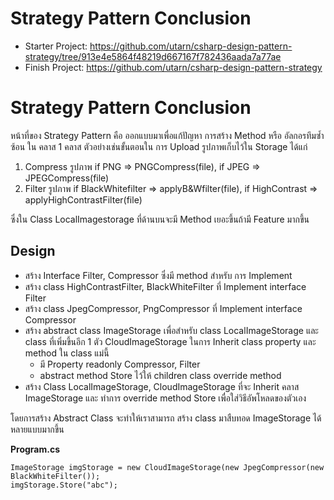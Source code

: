 # Strategy Pattern Conclusion
- Starter Project: https://github.com/utarn/csharp-design-pattern-strategy/tree/913e4e5864f48219d667167f782436aada7a77ae
- Finish Project: https://github.com/utarn/csharp-design-pattern-strategy
# Strategy Pattern Conclusion
หน้าที่ของ Strategy Pattern คือ ออกแบบมาเพื่อแก้ปัญหา การสร้าง Method หรือ อัลกอรทึมซ้ำซ้อน ใน คลาส 1 คลาส ตัวอย่างเช่นขั้นตอนใน การ Upload รูปภาพเก็บไว้ใน Storage ได้แก่ 

1. Compress รูปภาพ if PNG => PNGCompress(file), if JPEG => JPEGCompress(file)
2. Filter รูปภาพ if BlackWhitefilter => applyB&Wfilter(file), if HighContrast => applyHighContrastFilter(file)

ซึ่งใน Class LocalImagestorage ที่ด้านบนจะมี Method เยอะขึ้นถ้ามี Feature มากขึ้น

## Design
- สร้าง Interface Filter, Compressor ซึ่งมี method สำหรับ การ Implement
- สร้าง class HighContrastFilter, BlackWhiteFilter ที่ Implement interface Filter
- สร้าง class JpegCompressor, PngCompressor ที่ Implement interface Compressor
- สร้าง abstract class ImageStorage เพื่อสำหรับ class LocalImageStorage และ class ที่เพิ่มขึ้นอีก 1 ตัว CloudImageStorage ในการ Inherit class property และ method ใน class แม่นี้
    - มี Property readonly Compressor, Filter
    - abstract method Store ไว้ให้ children class override method
- สร้าง Class LocalImageStorage, CloudImageStorage ที่จะ Inherit คลาส ImageStorage และ ทำการ override method Store เพื่อใส่วิธีอัพโหลดของตัวเอง

โดยการสร้าง Abstract Class จะทำให้เราสามารถ สร้าง class มาสืบทอด ImageStorage ได้หลายแบบมากขึ้น

**Program.cs**
```
ImageStorage imgStorage = new CloudImageStorage(new JpegCompressor(new BlackWhiteFilter());
imgStorage.Store("abc");
```
